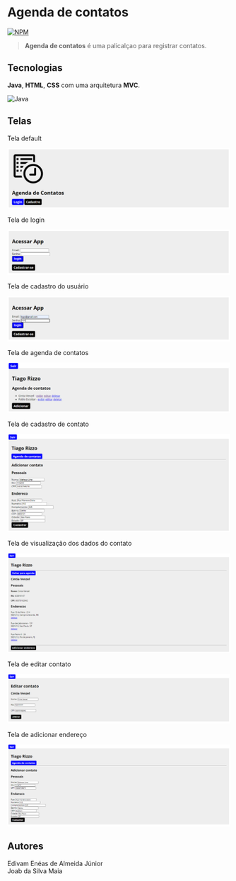 # Agenda de contatos

[![NPM](https://img.shields.io/npm/l/react)](https://github.com/venzel/servelet_agenda/blob/master/LICENSE)

> **Agenda de contatos** é uma palicalçao para registrar contatos.<br />

## Tecnologias

**Java**, **HTML**, **CSS** com uma arquitetura **MVC**.

<p align="left">
  <img src="https://cdn.worldvectorlogo.com/logos/java-14.svg" alt="Java" title="Java" width="30" height="30" />
</p>

## Telas

Tela default

<img src="./images/1.PNG" />

Tela de login

<img src="./images/2.PNG" />

Tela de cadastro do usuário

<img src="./images/4.PNG" />

Tela de agenda de contatos

<img src="./images/5.PNG" />

Tela de cadastro de contato

<img src="./images/6.PNG" />

Tela de visualização dos dados do contato

<img src="./images/7.PNG" />

Tela de editar contato

<img src="./images/8.PNG" />

Tela de adicionar endereço

<img src="./images/9.PNG" />

## Autores

Edivam Enéas de Almeida Júnior<br />
Joab da Silva Maia
